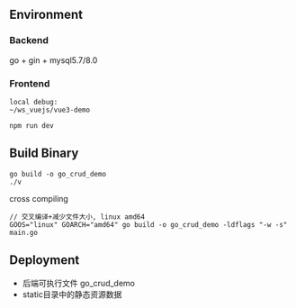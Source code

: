 ## Environment

### Backend
go + gin + mysql5.7/8.0 

### Frontend

```
local debug:
~/ws_vuejs/vue3-demo

npm run dev
```

## Build Binary

```
go build -o go_crud_demo
./v
```

cross compiling
```shell
// 交叉编译+减少文件大小, linux amd64
GOOS="linux" GOARCH="amd64" go build -o go_crud_demo -ldflags "-w -s" main.go
```

## Deployment

- 后端可执行文件 go_crud_demo
- static目录中的静态资源数据


